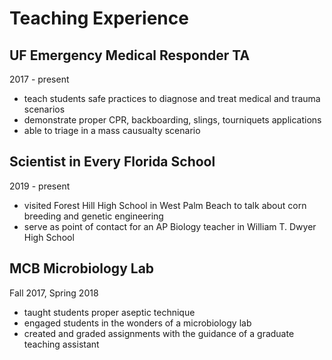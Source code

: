# Teaching Experience

## UF Emergency Medical Responder TA
2017 - present
- teach students safe practices to diagnose and treat medical and trauma scenarios
- demonstrate proper CPR, backboarding, slings, tourniquets applications
- able to triage in a mass causualty scenario

## Scientist in Every Florida School
2019 - present
- visited Forest Hill High School in West Palm Beach to talk about corn breeding and genetic engineering
- serve as point of contact for an AP Biology teacher in William T. Dwyer High School

## MCB Microbiology Lab 
Fall 2017, Spring 2018
- taught students proper aseptic technique
- engaged students in the wonders of a microbiology lab
- created and graded assignments with the guidance of a graduate teaching assistant
